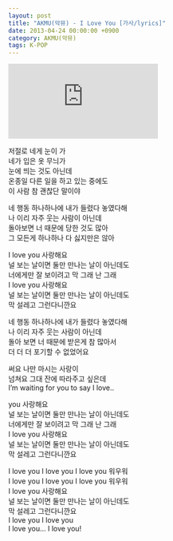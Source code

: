 ```yaml
---
layout: post
title: "AKMU(악뮤) - I Love You [가사/lyrics]"
date: 2013-04-24 00:00:00 +0900
category: AKMU(악뮤)
tags: K-POP
---
```


<div class="youtube-iframe-container iframe-16-to-9">
    <iframe src="https://www.youtube.com/embed/kORkxUIt6E8" title="AKMU(악뮤) - I Love You" frameborder="0" allow="accelerometer; autoplay; clipboard-write; encrypted-media; gyroscope; picture-in-picture; web-share" allowfullscreen></iframe>
</div>

저절로 네게 눈이 가  
네가 입은 옷 무늬가  
눈에 띄는 것도 아닌데  
온종일 다른 일을 하고 있는 중에도  
이 사람 참 괜찮단 말이야

네 행동 하나하나에 내가 들렸다 놓였다해  
나 이리 자주 웃는 사람이 아닌데  
돌아보면 너 때문에 당한 것도 많아  
그 모든게 하나하나 다 싫지만은 않아

I love you 사랑해요  
널 보는 날이면 둘만 만나는 날이 아닌데도  
너에게만 잘 보이려고 막 그래 난 그래  
I love you 사랑해요  
널 보는 날이면 둘만 만나는 날이 아닌데도  
막 설레고 그런다니깐요

네 행동 하나하나에 내가 들렸다 놓였다해  
나 이리 자주 웃는 사람이 아닌데  
돌아 보면 너 때문에 받은게 참 많아서  
더 더 더 포기할 수 없었어요

써요 나만 마시는 사랑이  
넘쳐요 그대 잔에 따라주고 싶은데  
I’m waiting for you to say I love..

you 사랑해요  
널 보는 날이면 둘만 만나는 날이 아닌데도  
너에게만 잘 보이려고 막 그래 난 그래  
I love you 사랑해요  
널 보는 날이면 둘만 만나는 날이 아닌데도  
막 설레고 그런다니깐요 

I love you I love you I love you 워우워  
I love you I love you I love you 워우워  
I love you 사랑해요  
널 보는 날이면 둘만 만나는 날이 아닌데도  
막 설레고 그런다니깐요   
I love you I love you  
I love you... I love you!